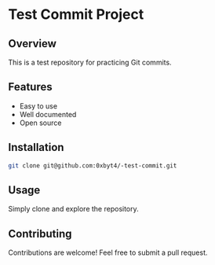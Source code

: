 # Test Commit Project

## Overview
This is a test repository for practicing Git commits.

## Features
- Easy to use
- Well documented
- Open source

## Installation
```bash
git clone git@github.com:0xbyt4/-test-commit.git
```

## Usage
Simply clone and explore the repository.

## Contributing
Contributions are welcome! Feel free to submit a pull request.
